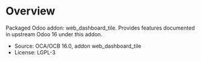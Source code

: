 # Overview

Packaged Odoo addon: web_dashboard_tile. Provides features documented in upstream Odoo 16 under this addon.

- Source: OCA/OCB 16.0, addon web_dashboard_tile
- License: LGPL-3
